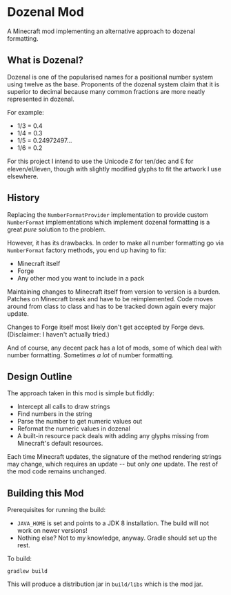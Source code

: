 Dozenal Mod
===========

A Minecraft mod implementing an alternative approach to dozenal formatting.


What is Dozenal?
----------------

Dozenal is one of the popularised names for a positional number system
using twelve as the base. Proponents of the dozenal system claim that it
is superior to decimal because many common fractions are more neatly
represented in dozenal.

For example:

* 1/3 = 0.4
* 1/4 = 0.3
* 1/5 = 0.24972497...
* 1/6 = 0.2

For this project I intend to use the Unicode ↊ for ten/dec and ↋ for
eleven/el/leven, though with slightly modified glyphs to fit the
artwork I use elsewhere.


History
-------

Replacing the `NumberFormatProvider` implementation to provide custom
`NumberFormat` implementations which implement dozenal formatting is a
great _pure_ solution to the problem.

However, it has its drawbacks. In order to make all number formatting
go via `NumberFormat` factory methods, you end up having to fix:

* Minecraft itself
* Forge
* Any other mod you want to include in a pack 

Maintaining changes to Minecraft itself from version to version is a
burden. Patches on Minecraft break and have to be reimplemented.
Code moves around from class to class and has to be tracked down again
every major update.

Changes to Forge itself most likely don't get accepted by Forge devs.
(Disclaimer: I haven't actually tried.)

And of course, any decent pack has a lot of mods, some of which deal
with number formatting. Sometimes _a lot_ of number formatting.


Design Outline
--------------

The approach taken in this mod is simple but fiddly:

* Intercept all calls to draw strings
* Find numbers in the string
* Parse the number to get numeric values out
* Reformat the numeric values in dozenal
* A built-in resource pack deals with adding any glyphs missing from
  Minecraft's default resources.

Each time Minecraft updates, the signature of the method rendering strings
may change, which requires an update -- but only _one_ update. The rest of
the mod code remains unchanged.


Building this Mod
-----------------

Prerequisites for running the build:

* `JAVA_HOME` is set and points to a JDK 8 installation. The build will
  not work on newer versions!
* Nothing else? Not to my knowledge, anyway. Gradle should set up the rest.

To build:

```
gradlew build
```

This will produce a distribution jar in `build/libs` which is the mod jar.
